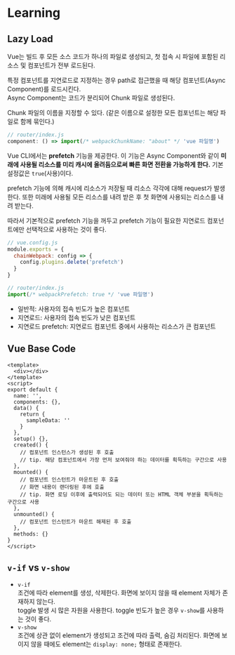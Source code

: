 # Learning
## Lazy Load
Vue는 빌드 후 모든 소스 코드가 하나의 파일로 생성되고, 첫 접속 시 파일에 포함된 리소스 및 컴포넌트가 전부 로드된다.

특정 컴포넌트를 지연로드로 지정하는 경우 path로 접근했을 때 해당 컴포넌트(Async Component)를 로드시킨다.  
Async Component는 코드가 분리되어 Chunk 파일로 생성된다.

Chunk 파일의 이름을 지정할 수 있다. (같은 이름으로 설정한 모든 컴포넌트는 해당 파일로 함께 묶인다.)
```javascript
// router/index.js
component: () => import(/* webpackChunkName: "about" */ 'vue 파일명')
```

Vue CLI에서는 **prefetch** 기능을 제공한다. 이 기능은 Async Component와 같이 **미래에 사용될 리소스를 미리 캐시에 올려둠으로써 빠른 화면 전환을 가능하게 한다.** 기본 설정값은 `true`(사용)이다.

prefetch 기능에 의해 캐시에 리소스가 저장될 때 리소스 각각에 대해 request가 발생한다. 또한 미래에 사용될 모든 리소스를 내려 받은 후 첫 화면에 사용되는 리소스를 내려 받는다.

따라서 기본적으로 prefetch 기능을 꺼두고 prefetch 기능이 필요한 지연로드 컴포넌트에만 선택적으로 사용하는 것이 좋다.
```javascript
// vue.config.js
module.exports = {
  chainWebpack: config => {
    config.plugins.delete('prefetch')
  }
}
```
```javascript
// router/index.js
import(/* webpackPrefetch: true */ 'vue 파일명')
```

- 일반적: 사용자의 접속 빈도가 높은 컴포넌트
- 지연로드: 사용자의 접속 빈도가 낮은 컴포넌트
- 지연로드 prefetch: 지연로드 컴포넌트 중에서 사용하는 리소스가 큰 컴포넌트

## Vue Base Code
```
<template>
  <div></div>
</template>
<script>
export default {
  name: '',
  components: {},
  data() {
    return {
      sampleData: ''
    }
  },
  setup() {},
  created() {
    // 컴포넌트 인스턴스가 생성된 후 호출
    // tip. 해당 컴포넌트에서 가장 먼저 보여줘야 하는 데이터를 획득하는 구간으로 사용
  },
  mounted() {
    // 컴포넌트 인스턴트가 마운트된 후 호출
    // 화면 내용이 랜더링된 후에 호출
    // tip. 화면 로딩 이후에 출력되어도 되는 데이터 또는 HTML 객체 부분을 획득하는 구간으로 사용
  },
  unmounted() {
    // 컴포넌트 인스턴트가 마운트 해제된 후 호출
  },
  methods: {}
}
</script>

```

## `v-if` vs `v-show`
- `v-if`  
조건에 따라 element를 생성, 삭제한다. 화면에 보이지 않을 때 element 자체가 존재하지 않는다.  
toggle 발생 시 많은 자원을 사용한다. toggle 빈도가 높은 경우 `v-show`를 사용하는 것이 좋다.
- `v-show`  
조건에 상관 없이 element가 생성되고 조건에 따라 출력, 숨김 처리된다. 화면에 보이지 않을 때에도 element는 `display: none;` 형태로 존재한다.